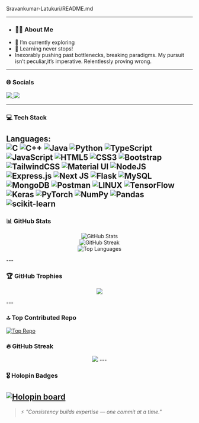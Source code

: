 <!-- Header Banner -->
<p>Sravankumar-Latukuri/README.md</p>

---

- ### 🧑‍💻 About Me
- 🔭 I’m currently exploring
- 🌱 Learning never stops!
- Inexorably pushing past bottlenecks, breaking paradigms. My pursuit isn’t peculiar,it’s imperative. Relentlessly proving wrong.


---

### 🌐 Socials

<p align="left">
  <a href="https://www.instagram.com/your_instagram_username/" target="_blank">
    <img src="https://img.shields.io/badge/Instagram-%23E4405F.svg?&style=for-the-badge&logo=instagram&logoColor=white" />
  </a>
  <a href="https://www.linkedin.com/in/sravankumar156/" target="_blank">
    <img src="https://img.shields.io/badge/LinkedIn-%230077B5.svg?&style=for-the-badge&logo=linkedin&logoColor=white" />
  </a>
</p>

---

### 💻 Tech Stack

**Languages:**  
![C](https://img.shields.io/badge/C-00599C?style=flat-square&logo=c&logoColor=white)
![C++](https://img.shields.io/badge/C++-00599C?style=flat-square&logo=cplusplus&logoColor=white)
![Java](https://img.shields.io/badge/Java-ED8B00?style=flat-square&logo=java&logoColor=white)
![Python](https://img.shields.io/badge/Python-3776AB?style=flat-square&logo=python&logoColor=white)
![TypeScript](https://img.shields.io/badge/TypeScript-007ACC?style=flat-square&logo=typescript&logoColor=white)
![JavaScript](https://img.shields.io/badge/JavaScript-F7DF1E?style=flat-square&logo=javascript&logoColor=black)
![HTML5](https://img.shields.io/badge/HTML5-E34F26?style=flat-square&logo=html5&logoColor=white)
![CSS3](https://img.shields.io/badge/CSS3-1572B6?style=flat-square&logo=css3&logoColor=white)
![Bootstrap](https://img.shields.io/badge/Bootstrap-563D7C?style=flat-square&logo=bootstrap&logoColor=white)
![TailwindCSS](https://img.shields.io/badge/TailwindCSS-38B2AC?style=flat-square&logo=tailwind-css&logoColor=white)
![Material UI](https://img.shields.io/badge/MUI-007FFF?style=flat-square&logo=mui&logoColor=white)
![NodeJS](https://img.shields.io/badge/Node.js-339933?style=flat-square&logo=nodedotjs&logoColor=white)
![Express.js](https://img.shields.io/badge/Express.js-000000?style=flat-square&logo=express&logoColor=white)
![Next JS](https://img.shields.io/badge/Next.js-000000?style=flat-square&logo=next.js&logoColor=white)
![Flask](https://img.shields.io/badge/Flask-000000?style=flat-square&logo=flask&logoColor=white)
![MySQL](https://img.shields.io/badge/MySQL-4479A1?style=flat-square&logo=mysql&logoColor=white)
![MongoDB](https://img.shields.io/badge/MongoDB-4EA94B?style=flat-square&logo=mongodb&logoColor=white)
![Postman](https://img.shields.io/badge/Postman-FF6C37?style=flat-square&logo=postman&logoColor=white)
![LINUX](https://img.shields.io/badge/Linux-FCC624?style=flat-square&logo=linux&logoColor=black)
![TensorFlow](https://img.shields.io/badge/TensorFlow-FF6F00?style=flat-square&logo=tensorflow&logoColor=white)
![Keras](https://img.shields.io/badge/Keras-D00000?style=flat-square&logo=keras&logoColor=white)
![PyTorch](https://img.shields.io/badge/PyTorch-EE4C2C?style=flat-square&logo=pytorch&logoColor=white)
![NumPy](https://img.shields.io/badge/NumPy-013243?style=flat-square&logo=numpy&logoColor=white)
![Pandas](https://img.shields.io/badge/Pandas-150458?style=flat-square&logo=pandas&logoColor=white)
![scikit-learn](https://img.shields.io/badge/scikit--learn-F7931E?style=flat-square&logo=scikit-learn&logoColor=white)
---


### 📊 GitHub Stats
<p align="center">
  <img src="https://github-readme-stats.vercel.app/api?username=sravankumar1432&show_icons=true&theme=tokyonight" alt="GitHub Stats" />
  <br />
  <img src="https://github-readme-streak-stats.herokuapp.com?user=sravankumar1432&theme=tokyonight" alt="GitHub Streak" />
  <br />
  <img src="https://github-readme-stats.vercel.app/api/top-langs/?username=sravankumar1432&layout=compact&theme=tokyonight" alt="Top Languages" />
</p>
---


### 🏆 GitHub Trophies
<p align="center">
  <img src="https://github-profile-trophy.vercel.app/?username=sravankumar1432&theme=tokyonight&rank=SSS,SS,S,AAA,AA,A,B" />
</p>
---


### 🔝 Top Contributed Repo
[![Top Repo](https://github-readme-stats.vercel.app/api/pin/?username=sravankumar1432&repo=AI-ChatBot&theme=tokyonight)](https://github.com/sravankumar1432/AI-ChatBot)
### 🔥 GitHub Streak
<p align="center">
  <img src="https://github-readme-streak-stats.herokuapp.com?user=sravankumar1432&theme=tokyonight&date_format=M%20j%5B%2C%20Y%5D)](https://github.com/sravankumar1432"/>
---

  
### 🎖 Holopin Badges
[![Holopin board](https://holopin.me/kotakarthik)](https://holopin.io/@kotakarthik)
---
> ⚡ *"Consistency builds expertise — one commit at a time."*





